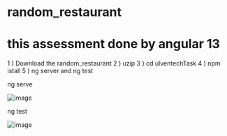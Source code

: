 # random_restaurant
# this assessment done by angular 13

1 ) Download the random_restaurant
2 ) uzip
3 ) cd ulventechTask
4 ) npm istall
5 ) ng server and ng test

ng serve

![image](https://user-images.githubusercontent.com/90133671/153736041-606fe696-f476-4fed-a057-8887e28de7fa.png)


ng test

![image](https://user-images.githubusercontent.com/90133671/153736057-cf6a56ef-5ede-456f-98f9-ab9f5ebcf7a6.png)
